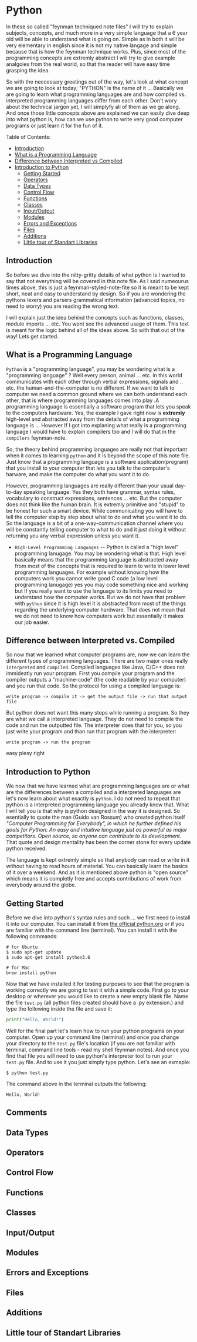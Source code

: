 # Python

In these so called "feynman techniqued note files" I will try to explain subjects, concepts, and much more in a very simple language that a 6 year old will be able to understand what is going on. Simple as in both it will be very elementary in english since it is not my native langage and simple because that is how the feynman technique works. Plus, since most of the programming concepts are extremly abstract I will try to give example analgoies from the real world, so that the reader will have easy time grasping the idea.

So with the neccessary greetings out of the way, let's look at what concept we are going to look at today; "PYTHON" is the name of it ... Basically we are going to learn what programming languages are and how compiled vs. interpreted programming languages differ from each other. Don't wory about the technical jargon yet, I will simplyfy all of them as we go along. And once those little concepts above are explained we can easily dive deep into what python is, how can we use python to write very good computer programs or just learn it for the fun of it.

Table of Contents:
- [Introduction](#introduction)
- [What is a Programming Language](#what-is-a-programming-language)
- [Difference between Interpreted vs Compiled](#difference-between-interpreted-vs-compiled)
- [Introduction to Python](#introduction-to-python)
  - [Getting Started](#getting-started)
  - [Operators](#operators)
  - [Data Types](#data-types)
  - [Control Flow](#control-flow)
  - [Functions](#functions)
  - [Classes](#classes)
  - [Input/Output](#input-output)
  - [Modules](#modules)
  - [Errors and Exceptions](#errors-and-exceptions)
  - [Files](#files)
  - [Additions](#additions)
  - [Little tour of Standart Libraries](#little-tour-of-standart-libraries)
  
## Introduction

So before we dive into the nitty-gritty details of what python is I wanted to say that not everything will be covered in this note file. As I said numeourus times above, this is just a feynman-styled-note-fite so it is meant to be kept short, neat and easy to understand by design. So if you are wondering the pythons lexers and parsers grammatical information (advanced topics, no need to worry) you are reading the wrong text. 

I will explain just the idea behind the concepts such as functions, classes, module imports ... etc. You wont see the advanced usage of them. This text is meant for the logic behind all of the ideas above. So with that out of the way! Lets get started.

## What is a Programming Language

`Python` is a "programming language", you may be wondering what is a "programming language" ? Well every person, animal ... etc. in this world communicates with each other through verbal expressions, signals and .. etc. the human-and-the-computer is no different. If we want to talk to computer we need a common ground where we can both understand each other, that is where programming languages comes into play .A programming language is essentially a software program that lets you speak to the computers hardware. Yes, the example I gave right now is **extremly** high-level and abstracted away from the details of what a programming language is ... However If I got into explaning what really is a programming language I would have to explain compilers too and I will do that in the `compilers` feynman-note.

So, the theory behind programming languages are really not that important when it comes to learning `python` and it is beyond the scope of this note file. Just know that a programming language is a software application(program) that you install to your computer that lets you talk to the computer's harware, and make the computer do what you want it to do. 

However, programming languages are really different than your usual day-to-day speaking language. Yes they both have grammar, syntax rules, vocabulary to construct expressions, sentences ... etc. But the computer does not think like the human brain. It is extremly primitive and "stupid" to be honest for such a smart device. While communicating you will have to tell the computer step by step about what to do and what you want it to do. So the language is a bit of a one-way-communication channel where you will be constantly telling computer to what to do and it just doing it without returning you any verbal expression unless you want it.

- `High-Level Programming Languages` -- Python is called a "high level" programming lanugage. You may be wondering what is that. High level basically means that the programming language is abstracted away from most of the concepts that is required to learn to write in lower level programming languages. For example without knowing how the computers work you cannot write good C code (a low level programming lanugage) yes you may code something nice and working but If you really want to use the language to its limits you need to understand how the computer works. But we do not have that problem with `python` since it is high level it is abstracted from most of the things regarding the underlying computer hardware. That does not mean that we do not need to know how computers work but essentially it makes our job easier. 

## Difference between Interpreted vs. Compiled

So now that we learned what computer programs are, now we can learn the different types of programming languages. There are two major ones really `interpreted` and `compiled`. Compiled languages like Java, C/C++ does not immideatly run your program. First you compile your program and the compiler outputs a "machine-code" (the code readable by your computer) and you run that code. So the protocol for using a compiled language is:
  ```
  write program -> compile it -> get the output file -> run that output file
  ```
  But python does not want this many steps while running a program. So they are what we call a interpreted language. They do not need to compile the code and run the outputted file. The interpreter does that for you, so you just write your program and than run that program with the interpreter:
  ```
  write program -> run the program
  ```
  easy piesy right

## Introduction to Python

We now that we have learned what are programming languages are or what are the differences between a compiled and a interpreted languages are let's now learn about what exactly is `python`. I do not need to repeat that python is a interpreted programming language you already know that. What I will tell you is that why is python designed in the way it is designed. So esentially to quote the man (Guido van Rossum) who created python itself *"Computer Programming for Everybody", in which he further defined his goals for Python: An easy and intuitive language just as powerful as major competitors. Open source, so anyone can contribute to its development.* That quote and design mentality has been the corner stone for every update python received. 

The language is kept extremly simple so that anybody can read or write in it without having to read hours of material. You can basically learn the basics of it over a weekend. And as it is mentioned above python is "open source" which means it is completly free and accepts contributions of work from everybody around the globe. 

## Getting Started

Before we dive into python's syntax rules and such ... we first need to install it into our computer. You can install it from [the official python.org](https://www.python.org/) or if you are familiar with the command line (terminal). You can install it with the following commands:
```
# for Ubuntu
$ sudo apt-get update
$ sudo apt-get install python3.6

# for Mac
brew install python
```

Now that we have installed it for testing purposes to see that the program is working correctly we are going to test it with a simple code. First go to your desktop or wherever you would like to create a new empty blank file. Name the file `test.py` (all python files created should have a .py extension.) and type the following inside the file and save it:
```python
print("Hello, World!")
```
Well for the final part let's learn how to run your python programs on your computer. Open up your command line (terminal) and once you change your directory to the `test.py` file's location (if you are not familiar with terminal, command line tools - read my shell feynman notes). And once you find that file you will need to use python's interpreter tool to run your `test.py` file. And to use it you just simply type python. Let's see an exmaple:
```
$ python test.py
```
The command above in the terminal outputs the following:
```
Hello, World!
```

## Comments



## Data Types

## Operators

## Control Flow

## Functions

## Classes

## Input/Output

## Modules

## Errors and Exceptions

## Files

## Additions

## Little tour of Standart Libraries
